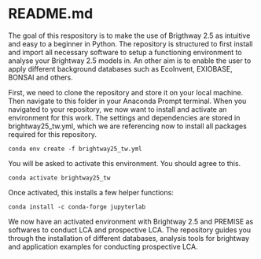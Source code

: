 # README.md 

The goal of this respository is to make the use of Brigthway 2.5 as intuitive and easy to a beginner in Python. The repository is structured to first install and import all necessary software to setup a functioning environment to analyse your Brightway 2.5 models in. An other aim is to enable the user to apply different background databases such as EcoInvent, EXIOBASE, BONSAI and others. 

First, we need to clone the repository and store it on your local machine. Then navigate to this folder in your Anaconda Prompt terminal. When you navigated to your repository, we now want to install and activate an environment for this work. The settings and dependencies are stored in brightway25_tw.yml, which we are referencing now to install all packages required for this repository.

    conda env create -f brightway25_tw.yml
    
You will be asked to activate this environment. You should agree to this.

    conda activate brightway25_tw

Once activated, this installs a few helper functions:

    conda install -c conda-forge jupyterlab

We now have an activated environment with Brightway 2.5 and PREMISE as softwares to conduct LCA and prospective LCA. The repository guides you through the installation of different databases, analysis tools for brightway and application examples for conducting prospective LCA.

